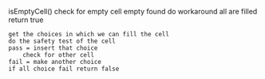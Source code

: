 isEmptyCell()
    check for empty cell 
    empty found
        do workaround
    all are filled
        return true

    get the choices in which we can fill the cell
    do the safety test of the cell 
    pass = insert that choice 
        check for other cell 
    fail = make another choice 
    if all choice fail return false